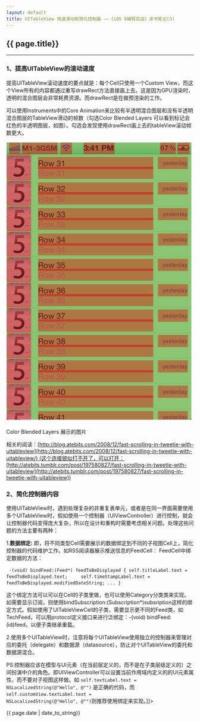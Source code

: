 ```yaml
---
layout: default
title: UITableView 快速滑动和简化控制器 ——《iOS 6编程实战》读书笔记(3)
---
```


<h2>{{ page.title}}</h2>



***
### 1、提高UITableView的滚动速度


提高UITableView滚动速度的要点就是：每个Cell只使用一个Custom View，而这个View所有的内容都通过重写drawRect方法直接画上去。这是因为GPU渲染时，透明的混合图层会非常耗费资源。而drawRect是在做预渲染的工作。

可以使用Instruments中的Core Animation来比较有半透明混合图层和没有半透明混合图层的TableView滑动的帧数（勾选Color Blended Layers 可以看到标记会红色的半透明图层，如图）。勾选会发现使用drawRect画上去的tableView滚动帧数更大。

![Color Blended Layers 展示的图片](/_images/2013-03/iphone_render.png)

Color Blended Layers 展示的图片

相关的阅读：[http://blog.atebits.com/2008/12/fast-scrolling-in-tweetie-with-uitableview](http://blog.atebits.com/2008/12/fast-scrolling-in-tweetie-with-uitableview/) (这个连接貌似打不开了，可以打开：[http://atebits.tumblr.com/post/197580827/fast-scrolling-in-tweetie-with-uitableview](http://atebits.tumblr.com/post/197580827/fast-scrolling-in-tweetie-with-uitableview))

### 2、简化控制器内容

使用UITableView时，遇到处理复杂的非重复表单元，或者是在同一界面需要使用多个UITableView时，假如使用一个控制器（UIViewController）进行控制，就会让控制器代码变得庞大复杂，所以在设计和重构时需要考虑相关问题。处理这些问题的方法主要有两种：

1.**数据绑定:** 即，将不同类型Cell需要展示的数据绑定到不同的子视图Cell上，简化控制器的代码维护工作。如RSS阅读器展示推送信息的FeedCell：
FeedCell中绑定数据的方法：

`
-(void) bindFeed:(Feed*) feedToBeDisplayed {
    self.titleLabel.text = feedToBeDisplayed.text;    
    self.timeStampLabel.text = feedToBeDisplayed.modifiedDateString;
    ...
}`

这个绑定方法可以可以在Cell的子类里做，也可以使用Category分类类来实现。如需要显示订阅，则使用bindSubscription:(Subscription*)subsription这样的绑定方式。假如使用了UITableViewCell的子类，需要显示更不同的Feed类，如TechFeed，可以用protocol定义接口来进行泛绑定：-(void) bindFeed:(id)feed，以便子类继承重载。

2.使用多个UITableView时，注意将每个UITableView使用独立的控制器来管理对应的委托（delegate）和数据源（datasource），防止对个UITableView的委托和数据源混合。

PS:控制器应该在模型与UI元素（在当前层定义的，而不是在子类层级定义的）之间扮演中介的角色。即UIViewController可以设置当前作用域内定义的的UI元素属性，而不要对子视图这样做。如
<code>self.textLabel.text = NSLocalizedString(@"Hello", @"")</code> 是正确的代码，而<code>self.customView.textLabel.text = NSLocalizedString(@"Hello", @"")</code>则推荐使用绑定来实现。]]>
<p>{{ page.date | date_to_string}}</p>
